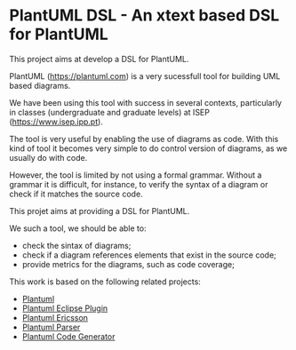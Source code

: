 # PlantUML DSL - An xtext based DSL for PlantUML

This project aims at develop a DSL for PlantUML.

PlantUML (https://plantuml.com) is a very sucessfull tool for building UML based diagrams.

We have been using this tool with success in several contexts, particularly in classes (undergraduate and graduate levels) at ISEP (https://www.isep.ipp.pt).

The tool is very useful by enabling the use of diagrams as code. With this kind of tool it becomes very simple to do control version of diagrams, as we usually do with code.

However, the tool is limited by not using a formal grammar. Without a grammar it is difficult, for instance, to verify the syntax of a diagram or check if it matches the source code.

This projet aims at providing a DSL for PlantUML.

We such a tool, we should be able to:
 - check the sintax of diagrams;
 - check if a diagram references elements that exist in the source code;
 - provide metrics for the diagrams, such as code coverage;

This work is based on the following related projects:
  - [Plantuml](https://github.com/atb/atb-plantuml)
  - [Plantuml Eclipse Plugin](https://github.com/atb/atb-plantuml-eclipse)
  - [Plantuml Ericsson](https://github.com/atb/atb-plantuml-ericsson)
  - [Plantuml Parser](https://github.com/atb/plantuml-parser)
  - [Plantuml Code Generator](https://github.com/atb/plantuml-code-generator)
